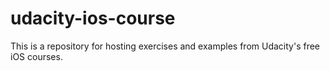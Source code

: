 # udacity-ios-course
This is a repository for hosting exercises and examples from Udacity's free iOS courses.
